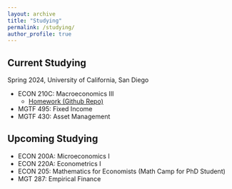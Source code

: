 ```yaml
---
layout: archive
title: "Studying"
permalink: /studying/
author_profile: true
---
```

## Current Studying
Spring 2024, University of California, San Diego
+ ECON 210C: Macroeconomics III
  + [Homework (Github Repo)](https://github.com/BenShui/ECON210C_SP24)
+ MGTF 495: Fixed Income
+ MGTF 430: Asset Management

## Upcoming Studying
+ ECON 200A: Microeconomics I
+ ECON 220A: Econometrics I
+ ECON 205: Mathematics for Economists (Math Camp for PhD Student)
+ MGT 287: Empirical Finance 